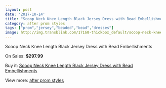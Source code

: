 ```yaml
---
layout: post
date: '2017-10-14'
title: "Scoop Neck Knee Length Black Jersey Dress with Bead Embellishments"
category: after prom styles
tags: ["prom","jersey","beaded","bead","dresses"]
image: http://img.transblink.com/17160-thickbox_default/scoop-neck-knee-length-black-jersey-dress-with-bead-embellishments.jpg
---
```

Scoop Neck Knee Length Black Jersey Dress with Bead Embellishments

On Sales: **$297.99**
<a href="https://www.transblink.com/en/after-prom-styles/5411-scoop-neck-knee-length-black-jersey-dress-with-bead-embellishments.html"><amp-img layout="responsive" width="600" height="600" src="//img.transblink.com/17160-thickbox_default/scoop-neck-knee-length-black-jersey-dress-with-bead-embellishments.jpg" alt="Scoop Neck Knee Length Black Jersey Dress with Bead Embellishments 0" /></a>
<a href="https://www.transblink.com/en/after-prom-styles/5411-scoop-neck-knee-length-black-jersey-dress-with-bead-embellishments.html"><amp-img layout="responsive" width="600" height="600" src="//img.transblink.com/17162-thickbox_default/scoop-neck-knee-length-black-jersey-dress-with-bead-embellishments.jpg" alt="Scoop Neck Knee Length Black Jersey Dress with Bead Embellishments 1" /></a>
<a href="https://www.transblink.com/en/after-prom-styles/5411-scoop-neck-knee-length-black-jersey-dress-with-bead-embellishments.html"><amp-img layout="responsive" width="600" height="600" src="//img.transblink.com/17161-thickbox_default/scoop-neck-knee-length-black-jersey-dress-with-bead-embellishments.jpg" alt="Scoop Neck Knee Length Black Jersey Dress with Bead Embellishments 2" /></a>

Buy it: [Scoop Neck Knee Length Black Jersey Dress with Bead Embellishments](https://www.transblink.com/en/after-prom-styles/5411-scoop-neck-knee-length-black-jersey-dress-with-bead-embellishments.html "Scoop Neck Knee Length Black Jersey Dress with Bead Embellishments")

View more: [after prom styles](https://www.transblink.com/en/55-after-prom-styles "after prom styles")